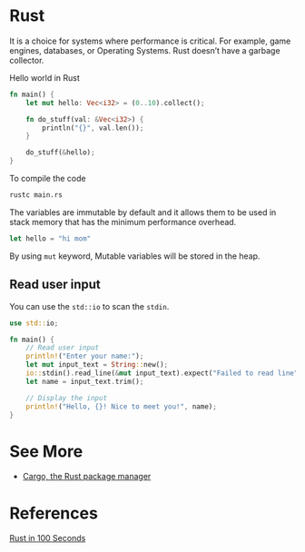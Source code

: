 # Rust

It is a choice for systems where performance is critical. For example, game engines, databases, or Operating Systems. Rust doesn’t have a garbage collector.

Hello world in Rust

```rust
fn main() {
	let mut hello: Vec<i32> = (0..10).collect();

	fn do_stuff(val: &Vec<i32>) {
		println("{}", val.len());
	}

	do_stuff(&hello);
}
```

To compile the code

```bash
rustc main.rs
```

The variables are immutable by default and it allows them to be used in stack memory that has the minimum performance overhead.

```rust
let hello = "hi mom"
```

By using `mut` keyword, Mutable variables will be stored in the heap.

## Read user input

You can use the `std::io` to scan the `stdin`.

```rust
use std::io;

fn main() {
    // Read user input
    println!("Enter your name:");
    let mut input_text = String::new();
    io::stdin().read_line(&mut input_text).expect("Failed to read line");
    let name = input_text.trim();

    // Display the input
    println!("Hello, {}! Nice to meet you!", name);
}
```

# See More

- [Cargo, the Rust package manager](Rust/Cargo.md)

# References

[Rust in 100 Seconds](https://www.youtube.com/watch?v=5C_HPTJg5ek)